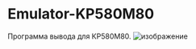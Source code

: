 # Emulator-KP580M80
Программа вывода для КР580М80.
![изображение](https://user-images.githubusercontent.com/96818777/225326705-ffb59286-0ddb-40d0-885f-2d9ef6122651.png)

